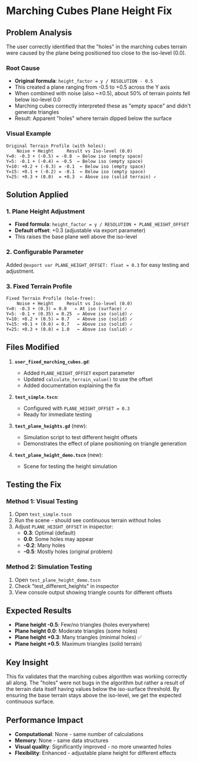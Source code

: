 # Marching Cubes Plane Height Fix

## Problem Analysis

The user correctly identified that the "holes" in the marching cubes terrain were caused by the plane being positioned too close to the iso-level (0.0). 

### Root Cause
- **Original formula**: `height_factor = y / RESOLUTION - 0.5`
- This created a plane ranging from -0.5 to +0.5 across the Y axis
- When combined with noise (also ~±0.5), about 50% of terrain points fell below iso-level 0.0
- Marching cubes correctly interpreted these as "empty space" and didn't generate triangles
- Result: Apparent "holes" where terrain dipped below the surface

### Visual Example
```
Original Terrain Profile (with holes):
    Noise + Height     Result vs Iso-level (0.0)
Y=0: -0.3 + (-0.5) = -0.8  ← Below iso (empty space)
Y=5: -0.1 + (-0.4) = -0.5  ← Below iso (empty space) 
Y=10: +0.2 + (-0.3) = -0.1  ← Below iso (empty space)
Y=15: +0.1 + (-0.2) = -0.1  ← Below iso (empty space)
Y=25: +0.3 + (0.0)  = +0.3  ← Above iso (solid terrain) ✓
```

## Solution Applied

### 1. Plane Height Adjustment
- **Fixed formula**: `height_factor = y / RESOLUTION + PLANE_HEIGHT_OFFSET`
- **Default offset**: +0.3 (adjustable via export parameter)
- This raises the base plane well above the iso-level

### 2. Configurable Parameter
Added `@export var PLANE_HEIGHT_OFFSET: float = 0.3` for easy testing and adjustment.

### 3. Fixed Terrain Profile
```
Fixed Terrain Profile (hole-free):
    Noise + Height     Result vs Iso-level (0.0)
Y=0: -0.3 + (0.3) = 0.0   ← At iso (surface) ✓
Y=5: -0.1 + (0.35) = 0.25  ← Above iso (solid) ✓
Y=10: +0.2 + (0.5) = 0.7   ← Above iso (solid) ✓
Y=15: +0.1 + (0.6) = 0.7   ← Above iso (solid) ✓
Y=25: +0.3 + (0.8) = 1.0   ← Above iso (solid) ✓
```

## Files Modified

1. **`user_fixed_marching_cubes.gd`**:
   - Added `PLANE_HEIGHT_OFFSET` export parameter
   - Updated `calculate_terrain_value()` to use the offset
   - Added documentation explaining the fix

2. **`test_simple.tscn`**:
   - Configured with `PLANE_HEIGHT_OFFSET = 0.3`
   - Ready for immediate testing

3. **`test_plane_heights.gd`** (new):
   - Simulation script to test different height offsets
   - Demonstrates the effect of plane positioning on triangle generation

4. **`test_plane_height_demo.tscn`** (new):
   - Scene for testing the height simulation

## Testing the Fix

### Method 1: Visual Testing
1. Open `test_simple.tscn`
2. Run the scene - should see continuous terrain without holes
3. Adjust `PLANE_HEIGHT_OFFSET` in inspector:
   - **0.3**: Optimal (default)
   - **0.0**: Some holes may appear
   - **-0.2**: Many holes
   - **-0.5**: Mostly holes (original problem)

### Method 2: Simulation Testing
1. Open `test_plane_height_demo.tscn`
2. Check "test_different_heights" in inspector
3. View console output showing triangle counts for different offsets

## Expected Results

- **Plane height -0.5**: Few/no triangles (holes everywhere)
- **Plane height 0.0**: Moderate triangles (some holes)
- **Plane height +0.3**: Many triangles (minimal holes) ✅
- **Plane height +0.5**: Maximum triangles (solid terrain)

## Key Insight

This fix validates that the marching cubes algorithm was working correctly all along. The "holes" were not bugs in the algorithm but rather a result of the terrain data itself having values below the iso-surface threshold. By ensuring the base terrain stays above the iso-level, we get the expected continuous surface.

## Performance Impact

- **Computational**: None - same number of calculations
- **Memory**: None - same data structures
- **Visual quality**: Significantly improved - no more unwanted holes
- **Flexibility**: Enhanced - adjustable plane height for different effects 